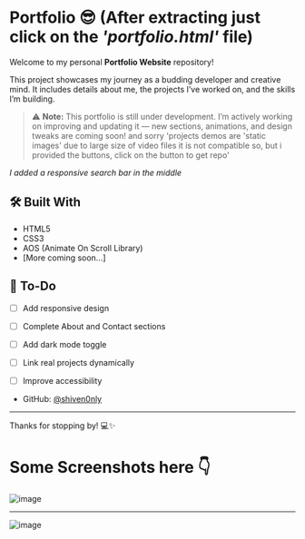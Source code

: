 # Portfolio 😎 (After extracting just click on the *'portfolio.html'* file)

Welcome to my personal **Portfolio Website** repository! 

This project showcases my journey as a budding developer and creative mind. It includes details about me, the projects I’ve worked on, and the skills I’m building.

> ⚠️ **Note:** This portfolio is still under development. I’m actively working on improving and updating it — new sections, animations, and design tweaks are coming soon!
> and sorry 'projects demos are 'static images' due to large size of video files it is not compatible so, but i provided the buttons, click on the button to get repo'

*I added a responsive search bar in the middle*

## 🛠️ Built With

- HTML5  
- CSS3  
- AOS (Animate On Scroll Library)  
- [More coming soon...]


## 📌 To-Do

- [ ] Add responsive design
- [ ] Complete About and Contact sections
- [ ] Add dark mode toggle
- [ ] Link real projects dynamically
- [ ] Improve accessibility


- GitHub: [@shiven0nly](https://github.com/shiven0nly)
---

Thanks for stopping by! 💻✨

# Some Screenshots here 👇
![image](https://github.com/user-attachments/assets/c79d539f-f849-4063-8680-fb59e6c762d8)


---

![image](https://github.com/user-attachments/assets/86908bb2-ac9d-49e9-a05b-eb8a105560db)




